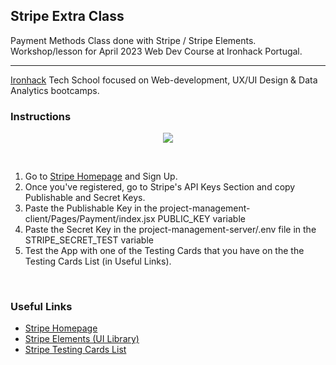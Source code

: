 ## Stripe Extra Class 

Payment Methods Class done with Stripe / Stripe Elements. Workshop/lesson for April 2023 Web Dev Course at Ironhack Portugal.
<hr>
<a href="https://ironhack.com">Ironhack</a> Tech School focused on Web-development, UX/UI Design & Data Analytics bootcamps.

<br>

### Instructions 
<p align="center">
<img src="https://media.tenor.com/qPZM6yp3Y6wAAAAC/the-office-michael-scott.gif">
</p>
<br>
<ol>
  <li> Go to <a href="https://stripe.com">Stripe Homepage</a> and Sign Up.</li>
  <li> Once you've registered, go to Stripe's API Keys Section and copy Publishable and Secret Keys.</li>
  <li> Paste the Publishable Key in the project-management-client/Pages/Payment/index.jsx PUBLIC_KEY variable</li>
  <li> Paste the Secret Key in the project-management-server/.env file in the STRIPE_SECRET_TEST variable</li>
  <li> Test the App with one of the Testing Cards that you have on the the Testing Cards List (in Useful Links). </li>
</ol>

<br>

### Useful Links 

<ul>
  <li> <a href="https://stripe.com">Stripe Homepage</a></li>
  <li> <a href="https://stripe.com/en-pt/payments/elements"> Stripe Elements (UI Library) </a> </li>
  <li> <a href="https://stripe.com/docs/testing"> Stripe Testing Cards List </a> </li>
</ul>
<br>
